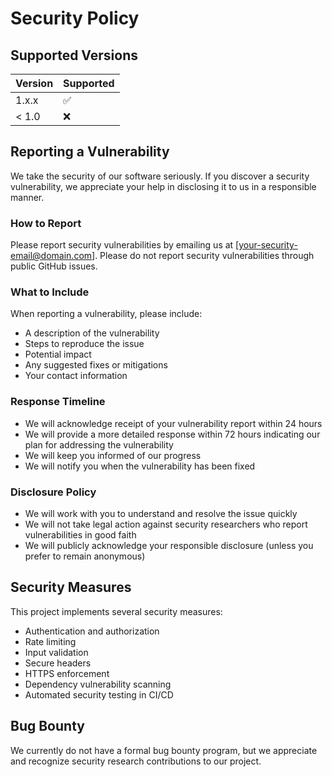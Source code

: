 # Security Policy

## Supported Versions

| Version | Supported          |
| ------- | ------------------ |
| 1.x.x   | :white_check_mark: |
| < 1.0   | :x:                |

## Reporting a Vulnerability

We take the security of our software seriously. If you discover a security vulnerability, we appreciate your help in disclosing it to us in a responsible manner.

### How to Report

Please report security vulnerabilities by emailing us at [your-security-email@domain.com]. Please do not report security vulnerabilities through public GitHub issues.

### What to Include

When reporting a vulnerability, please include:

- A description of the vulnerability
- Steps to reproduce the issue
- Potential impact
- Any suggested fixes or mitigations
- Your contact information

### Response Timeline

- We will acknowledge receipt of your vulnerability report within 24 hours
- We will provide a more detailed response within 72 hours indicating our plan for addressing the vulnerability
- We will keep you informed of our progress
- We will notify you when the vulnerability has been fixed

### Disclosure Policy

- We will work with you to understand and resolve the issue quickly
- We will not take legal action against security researchers who report vulnerabilities in good faith
- We will publicly acknowledge your responsible disclosure (unless you prefer to remain anonymous)

## Security Measures

This project implements several security measures:

- Authentication and authorization
- Rate limiting
- Input validation
- Secure headers
- HTTPS enforcement
- Dependency vulnerability scanning
- Automated security testing in CI/CD

## Bug Bounty

We currently do not have a formal bug bounty program, but we appreciate and recognize security research contributions to our project.
